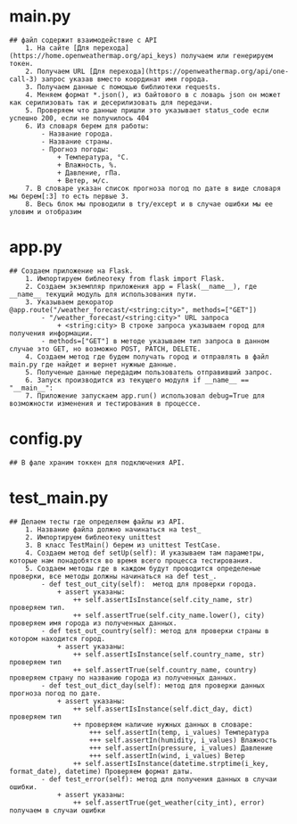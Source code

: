 # main.py
    ## файл содержит взаимодействие с API
        1. На сайте [Для перехода](https://home.openweathermap.org/api_keys) получаем или генерируем токен.
        2. Получаем URL [Для перехода](https://openweathermap.org/api/one-call-3) запрос указав вместо координат имя города.
        3. Получаем данные с помощью библиотеки requests.
        4. Меняем формат *.json(), из байтового в с ловарь json он может как серилизовать так и десерилизовать для передачи.
        5. Проверяем что данные пришли это указывает status_code если успешно 200, если не получилось 404
        6. Из словаря берем для работы:
            - Название города.
            - Название страны.
            - Прогноз погоды:
                + Температура, °C.
                + Влажность, %.
                + Давление, гПа.
                + Ветер, м/с.
        7. В словаре указан список прогноза погод по дате в виде словаря мы берем[:3] то есть первые 3.
        8. Весь блок мы проводили в try/except и в случае ошибки мы ее уловим и отобразим

# app.py
    ## Создаем приложение на Flask.
        1. Импортируем библеотеку from flask import Flask.
        2. Создаем экземпляр приложения app = Flask(__name__), где __name__ текущий модуль для использования пути.
        3. Указываем декоратор @app.route("/weather_forecast/<string:city>", methods=["GET"])
            - "/weather_forecast/<string:city>" URL запроса
                + <string:city> В строке запроса указываем город для получения информации.
            - methods=["GET"] в методе указываем тип запроса в данном случае это GET, но возможно POST, PATCH, DELETE.
        4. Создаем метод где будем получать город и отправлять в файл main.py где найдет и вернет нужные данные.
        5. Полученые данные передадим пользователь отправивший запрос.
        6. Запуск производится из текущего модуля if __name__ == "__main__":
        7. Приложение запускаем app.run() использовал debug=True для возможности изменения и тестирования в процессе.
# config.py
    ## В фале храним токкен для подключения API.
# test_main.py
    ## Делаем тесты где определяем файлы из API.
        1. Название файла должно начинаться на test_
        2. Импортируем библеотеку unittest
        3. В класс TestMain() берем из unittest TestCase.
        4. Создаем метод def setUp(self): И указываем там параметры, которые нам понадобятся во время всего процесса тестирования.
        5. Создаем методы где в каждом будут проводится определеные проверки, все методы должны начинаться на def test_.
            - def test_out_city(self):  метод для проверки города.
                + assert указаны:
                    ++ self.assertIsInstance(self.city_name, str) проверяем тип. 
                    ++ self.assertTrue(self.city_name.lower(), city) проверяем имя города из полученных данных.
            - def test_out_country(self): метод для проверки страны в котором находится город.
                + assert указаны:
                    ++ self.assertIsInstance(self.country_name, str) проверяем тип
                    ++ self.assertTrue(self.country_name, country) проверяем страну по названию города из полученных данных.
            - def test_out_dict_day(self): метод для проверки данных прогноза погод по дате.
                + assert указаны:
                    ++ self.assertIsInstance(self.dict_day, dict) проверяем тип
                    ++ проверяем наличие нужных данных в словаре:
                        +++ self.assertIn(temp, i_values) Температура
                        +++ self.assertIn(humidity, i_values) Влажность
                        +++ self.assertIn(pressure, i_values) Давление
                        +++ self.assertIn(wind, i_values) Ветер
                    ++ self.assertIsInstance(datetime.strptime(i_key, format_date), datetime) Проверяем формат даты.
            - def test_error(self): метод для получения данных в случаи ошибки.
                + assert указаны:
                    ++ self.assertTrue(get_weather(city_int), error) получаем в случаи ошибки